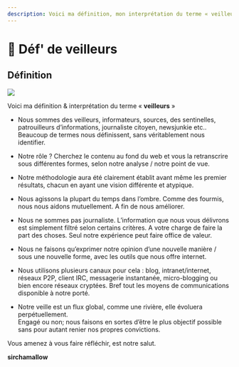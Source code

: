 ```yaml
---
description: Voici ma définition, mon interprétation du terme « veilleurs »
---
```


# 🤠 Déf' de veilleurs

## Définition

![](https://www.veilleurs.info/wp-content/uploads/2012/04/dealwith.gif)

Voici ma définition & interprétation du terme « **veilleurs** »

* Nous sommes des veilleurs, informateurs, sources, des sentinelles, patrouilleurs d’informations, journaliste citoyen, newsjunkie etc.. Beaucoup de termes nous définissent, sans véritablement nous identifier.
* Notre rôle ? Cherchez le contenu au fond du web et vous la retranscrire sous différentes formes, selon notre analyse / notre point de vue.
* Notre méthodologie aura été clairement établit avant même les premier résultats, chacun en ayant une vision différente et atypique.
* Nous agissons la plupart du temps dans l’ombre. Comme des fourmis, nous nous aidons mutuellement. A fin de nous améliorer.



* Nous ne sommes pas journaliste. L’information que nous vous délivrons est simplement filtré selon certains critères. A votre charge de faire la part des choses. Seul notre expérience peut faire office de valeur.
* Nous ne faisons qu’exprimer notre opinion d’une nouvelle manière / sous une nouvelle forme, avec les outils que nous offre internet.
* Nous utilisons plusieurs canaux pour cela : blog, intranet/internet, réseaux P2P, client IRC, messagerie instantanée, micro-blogging ou bien encore réseaux cryptées. Bref tout les moyens de communications disponible à notre porté.
* Notre veille est un flux global, comme une rivière, elle évoluera perpétuellement.\
  Engagé ou non; nous faisons en sortes d’être le plus objectif possible sans pour autant renier nos propres convictions.

Vous amenez à vous faire réfléchir, est notre salut.

**sirchamallow**
